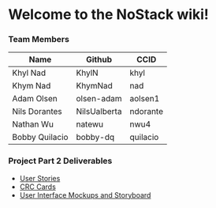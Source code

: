 # Welcome to the NoStack wiki!

### Team Members
| Name           | Github       | CCID     |
|----------------|--------------|----------|
| Khyl Nad       | KhylN        | khyl     |
| Khym Nad       | KhymNad      | nad      |
| Adam Olsen     | olsen-adam   | aolsen1  |
| Nils Dorantes  | NilsUalberta | ndorante |
| Nathan Wu      | natewu       | nwu4     |
| Bobby Quilacio | bobby-dq     | quilacio |

### Project Part 2 Deliverables
- [User Stories](https://github.com/orgs/CMPUT301W24T27/projects/1)
- [CRC Cards](https://github.com/CMPUT301W24T27/NoStack/wiki/CRC-Cards)
- [User Interface Mockups and Storyboard](https://github.com/CMPUT301W24T27/NoStack/wiki/User-Interface-Mockup-and-Storyboard)